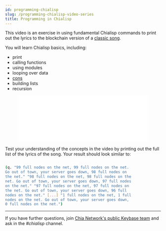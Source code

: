 ```yaml
---
id: programming-chialisp
slug: /programming-chialisp-video-series
title: Programming in Chialisp
---
```


This video is an exercise in using fundamental Chialisp commands to print out the lyrics to the blockchain version of a [classic song](https://en.wikipedia.org/wiki/99_Bottles_of_Beer).

You will learn Chialisp basics, including:

- print
- calling functions
- using modules
- looping over data
- [cons](https://en.wikipedia.org/wiki/Cons)
- building lists
- recursion

<figure class="video-container">
<iframe src="//www.youtube.com/embed/JcC1_igwSmA" frameborder="0" allowfullscreen webkitallowfullscreen mozallowfullscreen width="100%"></iframe>
</figure>

Test your understanding of the concepts in the video by printing out the full list of the lyrics of the song. Your result should look similar to:

```bash

(q. "99 full nodes on the net, 99 full nodes on the net.
Go out of town, your server goes down, 98 full nodes on
the net." "98 full nodes on the net, 98 full nodes on the
net. Go out of town, your server goes down, 97 full nodes
on the net." "97 full nodes on the net, 97 full nodes on
the net. Go out of town, your server goes down, 96 full
nodes on the net." [...] "1 full nodes on the net, 1 full
nodes on the net. Go out of town, your server goes down,
0 full nodes on the net.")

```

---

If you have further questions, join [Chia Network's public Keybase team](https://keybase.io/team/chia_network.public) and ask in the _#chialisp_ channel.
